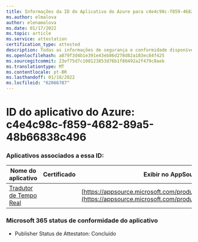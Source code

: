 ```yaml
---
title: Informações da ID do Aplicativo do Azure para c4e4c98c-f859-4682-89a5-48b66838c496
ms.author: elmalova
author: elenamalova
ms.date: 01/17/2022
ms.topic: article
ms.service: attestation
certification_type: attested
description: Todas as informações de segurança e conformidade disponíveis para c4e4c98c-f859-4682-89a5-48b66838c496.
ms.openlocfilehash: a879f3d4b1e391e43eb86d278d82a183ec84f425
ms.sourcegitcommit: 23ef75d7c108123853d76b1f80492a2f479c8aeb
ms.translationtype: MT
ms.contentlocale: pt-BR
ms.lasthandoff: 01/18/2022
ms.locfileid: "62066787"
---
```

# <a name="azure-app-id-c4e4c98c-f859-4682-89a5-48b66838c496"></a>ID do aplicativo do Azure: c4e4c98c-f859-4682-89a5-48b66838c496


### <a name="apps-associated-with-this-id"></a>Aplicativos associados a essa ID:
| **Nome do aplicativo** | **Certificado** | **Exibir no AppSource** |
|--------------|---------------|-----------------------|
| [Tradutor de Tempo Real](https://docs.microsoft.com/microsoft-365-app-certification/forward/WA200002171) |  | [https://appsource.microsoft.com/product/office/WA200002171](https://appsource.microsoft.com/product/office/WA200002171) |

### <a name="microsoft-365-app-compliance-status"></a>Microsoft 365 status de conformidade do aplicativo
- Publisher Status de Attestaton: Concluído
